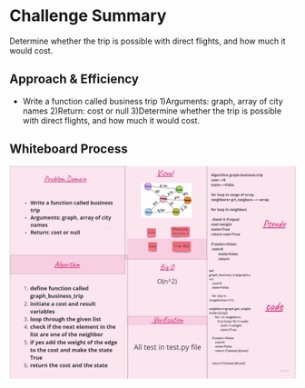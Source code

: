# Challenge Summary
Determine whether the trip is possible with direct flights, and how much it would cost.


## Approach & Efficiency
- Write a function called business trip
1)Arguments: graph, array of city names
2)Return: cost or null
3)Determine whether the trip is possible with direct flights, and how much it would cost.


## Whiteboard Process
![board](cc37.jpg)